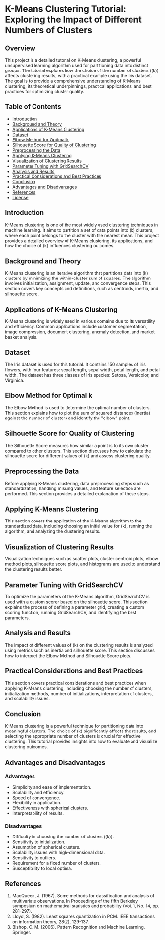 # K-Means Clustering Tutorial: Exploring the Impact of Different Numbers of Clusters

## Overview
This project is a detailed tutorial on K-Means clustering, a powerful unsupervised learning algorithm used for partitioning data into distinct groups. The tutorial explores how the choice of the number of clusters (\(k\)) affects clustering results, with a practical example using the Iris dataset. The goal is to provide a comprehensive understanding of K-Means clustering, its theoretical underpinnings, practical applications, and best practices for optimizing cluster quality.

## Table of Contents
- [Introduction](#introduction)
- [Background and Theory](#background-and-theory)
- [Applications of K-Means Clustering](#applications-of-k-means-clustering)
- [Dataset](#dataset)
- [Elbow Method for Optimal k](#elbow-method-for-optimal-k)
- [Silhouette Score for Quality of Clustering](#silhouette-score-for-quality-of-clustering)
- [Preprocessing the Data](#preprocessing-the-data)
- [Applying K-Means Clustering](#applying-k-means-clustering)
- [Visualization of Clustering Results](#visualization-of-clustering-results)
- [Parameter Tuning with GridSearchCV](#parameter-tuning-with-gridsearchcv)
- [Analysis and Results](#analysis-and-results)
- [Practical Considerations and Best Practices](#practical-considerations-and-best-practices)
- [Conclusion](#conclusion)
- [Advantages and Disadvantages](#advantages-and-disadvantages)
- [References](#references)
- [License](#license)

## Introduction
K-Means clustering is one of the most widely used clustering techniques in machine learning. It aims to partition a set of data points into \(k\) clusters, where each point belongs to the cluster with the nearest mean. This project provides a detailed overview of K-Means clustering, its applications, and how the choice of \(k\) influences clustering outcomes.

## Background and Theory
K-Means clustering is an iterative algorithm that partitions data into \(k\) clusters by minimizing the within-cluster sum of squares. The algorithm involves initialization, assignment, update, and convergence steps. This section covers key concepts and definitions, such as centroids, inertia, and silhouette score.

## Applications of K-Means Clustering
K-Means clustering is widely used in various domains due to its versatility and efficiency. Common applications include customer segmentation, image compression, document clustering, anomaly detection, and market basket analysis.

## Dataset
The Iris dataset is used for this tutorial. It contains 150 samples of iris flowers, with four features: sepal length, sepal width, petal length, and petal width. The dataset has three classes of iris species: Setosa, Versicolor, and Virginica.

## Elbow Method for Optimal k
The Elbow Method is used to determine the optimal number of clusters. This section explains how to plot the sum of squared distances (inertia) against the number of clusters and identify the "elbow" point.

## Silhouette Score for Quality of Clustering
The Silhouette Score measures how similar a point is to its own cluster compared to other clusters. This section discusses how to calculate the silhouette score for different values of \(k\) and assess clustering quality.

## Preprocessing the Data
Before applying K-Means clustering, data preprocessing steps such as standardization, handling missing values, and feature selection are performed. This section provides a detailed explanation of these steps.

## Applying K-Means Clustering
This section covers the application of the K-Means algorithm to the standardized data, including choosing an initial value for \(k\), running the algorithm, and analyzing the clustering results.

## Visualization of Clustering Results
Visualization techniques such as scatter plots, cluster centroid plots, elbow method plots, silhouette score plots, and histograms are used to understand the clustering results better.

## Parameter Tuning with GridSearchCV
To optimize the parameters of the K-Means algorithm, GridSearchCV is used with a custom scorer based on the silhouette score. This section explains the process of defining a parameter grid, creating a custom scoring function, running GridSearchCV, and identifying the best parameters.

## Analysis and Results
The impact of different values of \(k\) on the clustering results is analyzed using metrics such as inertia and silhouette score. This section discusses how to interpret the Elbow Method and Silhouette Score plots.

## Practical Considerations and Best Practices
This section covers practical considerations and best practices when applying K-Means clustering, including choosing the number of clusters, initialization methods, number of initializations, interpretation of clusters, and scalability issues.

## Conclusion
K-Means clustering is a powerful technique for partitioning data into meaningful clusters. The choice of \(k\) significantly affects the results, and selecting the appropriate number of clusters is crucial for effective clustering. This tutorial provides insights into how to evaluate and visualize clustering outcomes.

## Advantages and Disadvantages
### Advantages
- Simplicity and ease of implementation.
- Scalability and efficiency.
- Speed of convergence.
- Flexibility in application.
- Effectiveness with spherical clusters.
- Interpretability of results.

### Disadvantages
- Difficulty in choosing the number of clusters (\(k\)).
- Sensitivity to initialization.
- Assumption of spherical clusters.
- Scalability issues with high-dimensional data.
- Sensitivity to outliers.
- Requirement for a fixed number of clusters.
- Susceptibility to local optima.

## References
1. MacQueen, J. (1967). Some methods for classification and analysis of multivariate observations. In Proceedings of the fifth Berkeley symposium on mathematical statistics and probability (Vol. 1, No. 14, pp. 281-297).
2. Lloyd, S. (1982). Least squares quantization in PCM. IEEE transactions on information theory, 28(2), 129-137.
3. Bishop, C. M. (2006). Pattern Recognition and Machine Learning. Springer.


